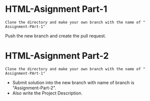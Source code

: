 # HTML-Asignment Part-1

```
Clone the directory and make your own branch with the name of " Assignment-PArt-1"
```
Push the new branch and create the pull request.


# HTML-Asignment Part-2
```
Clone the directory and make your own branch with the name of " Assignment-PArt-1"
```
-	Submit solution into the new branch with name of branch is "Assignment-Part-2".
-	Also write the Project Description.


